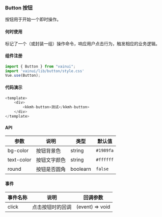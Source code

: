 ### Button 按钮

按钮用于开始一个即时操作。

#### 何时使用

标记了一个（或封装一组）操作命令，响应用户点击行为，触发相应的业务逻辑。

#### 组件注册

```js
import { Button } from "vainui";
import 'vainui/lib/button/style.css'
Vue.use(Button);
```

#### 代码演示

```js
<template>
    <div>
        <kkmh-button>测试</kkmh-button>
    </div>
</template>
```

#### API

| 参数     | 说明         | 类型    | 默认值  |
| -------- | ------------ | ------- | ------- |
| bg-color | 按钮背景色 | string | `#1989fa` |
| text-color | 按钮文字颜色 | string | `#ffffff` |
| round | 按钮是否圆角 | boolearn | `false` |

#### 事件

| 事件名称 | 说明             | 回调参数        |
| -------- | ---------------- | --------------- |
| click    | 点击按钮时的回调 | (event) => void |


<template>
    <div style='position:fixed;right:30px;top:100px;display:hidden'>
        <iframe style='width:320px;height:768px;' src='http://h5.quickcan.cn/hybrid_test_frame_new.html'></iframe>
    </div>
</template>
